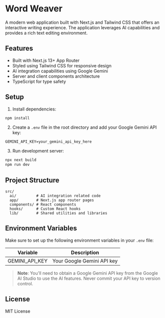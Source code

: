 # Word Weaver

A modern web application built with Next.js and Tailwind CSS that offers an interactive writing experience. The application leverages AI capabilities and provides a rich text editing environment.

## Features
- Built with Next.js 13+ App Router
- Styled using Tailwind CSS for responsive design
- AI integration capabilities using Google Gemini
- Server and client components architecture
- TypeScript for type safety

## Setup

1. Install dependencies:
```bash
npm install
```

2. Create a `.env` file in the root directory and add your Google Gemini API key:
```properties
GEMINI_API_KEY=your_gemini_api_key_here
```

3. Run development server:
```bash
npx next build
npm run dev
```

## Project Structure
```
src/
  ai/         # AI integration related code
  app/        # Next.js app router pages
  components/ # React components
  hooks/      # Custom React hooks
  lib/        # Shared utilities and libraries
```

## Environment Variables

Make sure to set up the following environment variables in your `.env` file:

| Variable | Description |
|----------|-------------|
| GEMINI_API_KEY | Your Google Gemini API key |

> **Note**: You'll need to obtain a Google Gemini API key from the Google AI Studio to use the AI features. Never commit your API key to version control.

## License

MIT License
